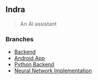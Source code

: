 ## Indra

> An AI assistant

### Branches

- [Backend](https://github.com/DataByteNITT/Indra/tree/js_server_branch)
- [Android App](https://github.com/DataByteNITT/Indra/tree/app_branch)
- [Python Backend](https://github.com/DataByteNITT/Indra/tree/python_backend)
- [Neural Network Implementation](https://github.com/DataByteNITT/Indra/tree/cnn_impl_branch)
